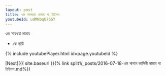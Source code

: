 ```yaml
---
layout: post
title: ওম সাস্বথযা নামায গা টাইমস
youtubeId: udMNbqU76SY
---
```

 
 
 ওম সাস্বথযা নামায  
 
 -  কে স্থায়ী 
 
  
 
  
 
 
 
 
 
 


{% include youtubePlayer.html id=page.youtubeId %}
 
[Next]({{ site.baseurl }}{% link  split1/_posts/2016-07-18-ওম শ্মশান ভাসিনী নামায গা টাইমস.md%})
 
